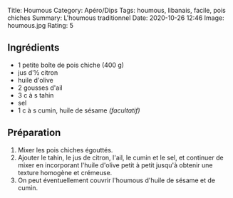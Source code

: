 Title: Houmous
Category: Apéro/Dips
Tags: houmous, libanais, facile, pois chiches
Summary: L'houmous traditionnel
Date: 2020-10-26 12:46
Image: houmous.jpg
Rating: 5

## Ingrédients
- 1 petite boîte de pois chiche (400 g)
- jus d'½ citron
- huile d'olive
- 2 gousses d'ail
- 3 c à s tahin
- sel
- 1 c à s cumin, huile de sésame *(facultatif)*

## Préparation
1. Mixer les pois chiches égouttés.
2. Ajouter le tahin, le jus de citron, l'ail, le cumin et le sel, et continuer de mixer en incorporant l'huile d'olive petit à petit jusqu'à obtenir une texture homogène et crémeuse.
3. On peut éventuellement couvrir l'houmous d'huile de sésame et de cumin. 